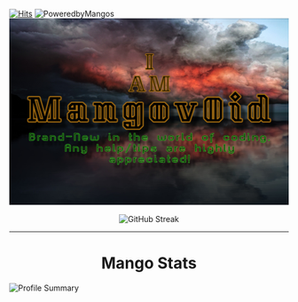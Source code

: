 [![Hits](https://hits.seeyoufarm.com/api/count/incr/badge.svg?url=https%3A%2F%2Fgithub.com%2FMangov0id%2FMangov0id&count_bg=%23457B1C&title_bg=%23555555&icon=postwoman.svg&icon_color=%23E7E7E7&title=Hits&edge_flat=false)](https://hits.seeyoufarm.com) ![PoweredbyMangos](https://img.shields.io/badge/%F0%9F%A5%AD%20Powered%20By-Mangos-orange?labelColor=2c2c2e)
![Banner](https://github.com/Mangov0id/Mangov0id/raw/main/ghbanner.png)
<p align="center">
    <img alt="GitHub Streak" src="https://github-readme-streak-stats.herokuapp.com?user=Mangov0id&theme=noctis-minimus&date_format=n%2Fj%5B%2FY%5D"/>
</p>

---

<h1 align="center">Mango Stats</h1>

![Profile Summary](https://github-profile-summary-cards.vercel.app/api/cards/profile-details?username=Mangov0id&theme=gruvbox)
<!--
**Mangov0id/Mangov0id** is a ✨ _special_ ✨ repository because its `README.md` (this file) appears on your GitHub profile.

Here are some ideas to get you started:

- 🔭 I’m currently working on ...
- 🌱 I’m currently learning ...
- 👯 I’m looking to collaborate on ...
- 🤔 I’m looking for help with ...
- 💬 Ask me about ...
- 📫 How to reach me: ...
- 😄 Pronouns: ...
- ⚡ Fun fact: ...
-->
